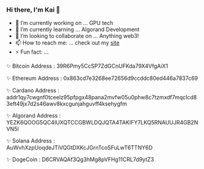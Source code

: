 ### Hi there, I'm Kai 👋

- 🔭 I’m currently working on ... GPU tech
- 🌱 I’m currently learning ... Algorand Development
- 👯 I’m looking to collaborate on ... Anything web3!
- 📫 How to reach me: ... check out my [site](https://yeetbucks.com)
- ⚡ Fun fact: ... 

✨ Bitcoin Address : 39R6Pmy5CcSP7ZdGCnUFKda79X4VfgAiX1

✨ Ethereum Address : 0x863cd7e3268ee72656d9ccddc80ed446a7837c69

✨ Cardano Address : addr1qy7cwgnf0tceelz95pfpgx48pana2mvfw05u0phw8c7tzmxdf7mqclcd83eft49jx7d2s46awv8kxcgunjahguvff4ksehygfm

✨ Algorand Address : YEZK6QOOG5QC4IUXQTCCGBWLDQJQTA4TAKIFY7LKQ5RNAUUJR4GB2NVN5I

✨ Solana Address : AuWvhXzpUoqdeJTiVQGtDXKcJGrnTcoSFuLwT6TTNY6D

✨ DogeCoin : D6CRVAQAf3Qg3hMg8pVFHg11CRL7d9ytZ3
